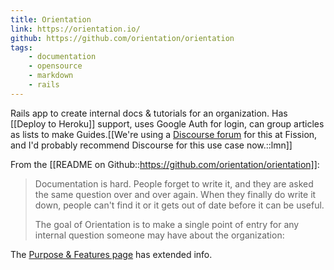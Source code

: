 ```yaml
---
title: Orientation
link: https://orientation.io/
github: https://github.com/orientation/orientation
tags:
    - documentation
    - opensource
    - markdown
    - rails
---
```

Rails app to create internal docs & tutorials for an organization. Has [[Deploy to Heroku]] support, uses Google Auth for login, can group articles as lists to make Guides.[[We're using a <a href='{% link _notes/discourse.md %}'>Discourse forum</a> for this at Fission, and I'd probably recommend Discourse for this use case now.::lmn]]

From the [[README on Github::https://github.com/orientation/orientation]]:

> Documentation is hard. People forget to write it, and they are asked the same question over and over again. When they finally do write it down, people can't find it or it gets out of date before it can be useful.
>
> The goal of Orientation is to make a single point of entry for any internal question someone may have about the organization:

The [Purpose & Features page](https://github.com/orientation/orientation/blob/master/doc/FEATURES.md) has extended info.
